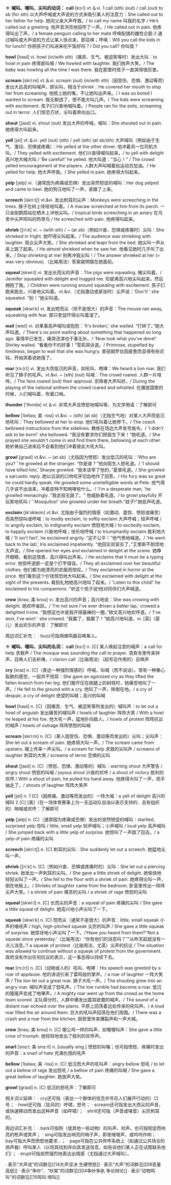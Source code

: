 ☀ <span class="category">**喊叫、嚎叫、尖叫的动词：**</span>
<span class="vocabulary">**call**</span> [kɔ:l] 
<span class="definition">vt.＆vi. 1 call (sth) (out) / call (out) to sb (for sth) 以大声呼喊或大声说的方式来吸引某人的注意力：</span>She called out to her father for help. 她向父亲大声呼救。/ to call my name 叫我的名字 / He’s called out a greeting. 他声音洪亮地招呼了一声。/ He called out in pain. 他疼得叫出了声。/ a female penguin calling to her mate 呼唤配偶的雌性企鹅 <span class="definition">2 通过喊叫或大声说的方式让某人快点来，即召唤；呼唤：</span>Will you call the kids in for lunch? 你把孩子们叫进来吃午饭好吗？/ Did you call? 你叫我？
           
<span class="vocabulary">**howl**</span> [haʊl] 
<span class="definition">vi. howl (in/with sth)（痛苦、生气、被逗笑等时）发出大叫：</span>to howl in pain 疼得直叫喊 / We howled with laughter. 我们放声大笑。/ The baby was howling all the time I was there. 我在那里时孩子一直哭得很厉害。

<span class="vocabulary">**scream**</span> [skri:m] 
<span class="definition">vt.＆vi. scream (out) (in/with sth)（因受伤、恐惧、激动等而）发出大且高的叫喊声，即尖叫，相当于shriek：</span>He covered her mouth to stop her from screaming. 他捂上她的嘴，不让她叫出声来。/ I was so bored I wanted to scream. 我无聊透了，恨不能大叫几声。/ The kids were screaming with excitement. 孩子们兴奋地喊叫着。/ People ran for the exits, screaming out in terror. 人们惊恐万状，尖叫着奔向出口。

<span class="vocabulary">**shout**</span> [ʃaʊt] 
<span class="definition">vi. shout (out) 发出大声的呼喊，喊叫：</span>She shouted out in pain. 她疼得大叫起来。

<span class="vocabulary">**yell**</span> [jel] 
<span class="definition">vt.＆vi. yell (out) (sth) / yell (sth) (at sb/sth) 大声喊叫（例如由于生气、激动、恐惧或疼痛）：</span>He yelled at the other driver. 他冲着另一位司机大叫。/ They yelled with excitement. 他们兴奋得喊叫起来。/ to yell with delight 高兴地大喊大叫 / ‘Be careful!’ he yelled. 他大叫道：“当心！” / The crowd yelled encouragement at the players. 人群大声叫喊着给运动员加油。/ He yelled for help. 他大声呼救。/ She yelled in pain. 她疼得大叫起来。
                        
<span class="vocabulary">**yelp**</span> [jelp]
<span class="definition">vi.（通常因为疼痛或恐惧）发出突然短促的喊叫：</span>Her dog yelped and came to heel. 她的狗汪地叫了一声，紧跟了上来。

<span class="vocabulary">**screech**</span> [skri:tʃ]
<span class="definition">vt.&vi. 发出刺耳的尖声：</span>Monkeys were screeching in the trees. 猴子在树上吱吱地叫着。/ A macaw screeched at him from its perch. 一只金刚鹦鹉站在栖木上冲他尖叫。/ tropical birds screeching in an aviary 在鸟舍中尖声鸣叫的热带鸟 / He screeched with pain. 他疼得叫起来。         
           
<span class="vocabulary">**shriek**</span> [ʃri:k]
<span class="definition">vi. ~ (with sth) / ~ (at sb)（例如兴奋、恐惧或疼痛时）尖叫：</span>She shrieked in fright. 她吓得尖叫起来。/ The audience was shrieking with laughter. 观众尖声大笑。/ She shrieked and leapt from the bed. 她尖叫一声从床上跳了起来。/ He almost shrieked when he saw her. 他看见她时几乎叫了出来。/ Stop shrieking at me! 别再冲我尖叫！/ The answer shrieked at her (= was very obvious).（比喻用法）答案就明摆在她面前。
           
<span class="vocabulary">**squeal**</span> [skwi:l]
<span class="definition">vi. 发出长而尖的声音：</span>The pigs were squealing. 猪尖叫着。/ Jennifer squealed with delight and hugged me. 珍妮弗高兴地尖叫起来，然后拥抱了我。/ Children were running around squealing with excitement. 孩子们跑来跑去，兴奋地尖叫着。<span class="definition">vt.&vi.（尤指激动或紧张时）尖声说：</span>‘Don't! ’ she squealed. “别！”她尖叫道。
           
<span class="vocabulary">**squeak**</span> [skwi:k] 
<span class="definition">vi. 发出短而尖（但不是很大）的声音：</span>The mouse ran away, squeaking with fear. 那只老鼠吓得尖叫着溜了。
                      
<span class="vocabulary">**wail**</span> [weɪl]
<span class="definition">vi. 对某事高声喊叫或抱怨：</span>‘It's broken,’ she wailed. “打碎了。”她大声叫道。/ There's no point wailing about something that happened so long ago. 事情早已发生，痛哭流涕也于事无补。/ 'Now look what you've done!' Shirley wailed. “看看你干的好事！”雪莉哭诉道。/ Primrose, stupefied by tiredness, began to wail that she was hungry. 普丽姆罗丝因疲惫而显得有些迟钝，开始哭着说她饿了。

<span class="vocabulary">**roar**</span> [rɔ:(r)]
<span class="definition">vi. 发出大而低沉的声音，如吼叫、咆哮：</span>We heard a lion roar. 我们听见了狮子的吼声。<span class="definition">vt.&vi. ~ (sth) (out) 叫喊：</span>The crowd roared. 人群一片喧哗。/ The fans roared (out) their approval. 崇拜者大声叫好。/ During the playing of the national anthem the crowd roared and whistled. 在播放国歌的时候，人们喊叫着，吹着口哨。

<span class="vocabulary">**thunder**</span> ['θʌndə] 
<span class="definition">vt.＆vi. 非常大声且愤怒地喊叫等，为文学用语：</span>了解即可
           
<span class="vocabulary">**bellow**</span> [ˈbeləʊ; 美 -loʊ]
<span class="definition">vt.&vi. ~ (sth) (at sb)（尤指生气地）对某人大声而低沉地吼叫：</span>They bellowed at her to stop. 他们吼叫着让她停下。/ The coach bellowed instructions from the sidelines. 教练在场边大声发号施令。/ 'I didn't ask to be born!' she bellowed. “我没有要求你们把我生下来！”她吼道。/ She prayed she wouldn't come in and find them there, bellowing at each other. 她祈祷自己进来后不会看到他们冲着彼此大吼大叫。
                      
<span class="vocabulary">**growl**</span> [graʊl]
<span class="definition">vt.&vi. ~ (at sb)（尤指因为愤怒）发出低沉的吼叫：</span>‘Who are you? ’ he growled at the stranger. “你是谁？”他向陌生人怒吼道。/ 'I should have killed him,' Sharpe growled. “我本该宰了他的，”夏普吼道。/ She growled a sarcastic reply. 她以讥讽的口吻咬牙切齿地作了回答。/ His fury was so great he could hardly speak. He growled some unintelligible words at Pete. 他气得几乎说不出话来，冲着皮特不知咆哮些什么。/ 'I'm a desperate man, 'he growled menacingly. "我走投无路了。" 他威胁着吼道。/ to growl playfully 开玩笑地吼叫 / ' Mosquitos!' she growled under her breath."蚊子!"她低声吼道。

<span class="vocabulary">**exclaim**</span> [ɪkˈskleɪm]
<span class="definition">vt.&vi. 尤指由于强烈的情感（如激动、震惊、愤怒或痛苦）而突然惊叫或呼喊：</span>to loudly exclaim, to softly exclaim 大声呼喊；轻声呼喊 / to angrily exclaim, to indignantly exclaim 愤怒地大喊 / to excitedly exclaim, to happily exclaim 兴奋地呼喊；快乐地呼喊 / to triumphantly exclaim 胜利地大喊 / ‘It isn't fair!’, he exclaimed angrily. “这不公平！”他气愤地喊道。/ 'He went back to the lab', Iris exclaimed impatiently. “他回实验室去了，”艾里斯不耐烦地大声说。/ She opened her eyes and exclaimed in delight at the scene. 她睁开眼睛，看到这情景，高兴得叫出声来。/ He exclaims that it must be a typing error. 他惊呼道那一定是个打字错误。/ They all exclaimed over her beautiful clothes. 他们都为她漂亮的衣服而惊叹。/ They exclaimed in horror at the price. 他们看到这个价钱惊恐地大叫起来。/ She exclaimed with delight at the sight of the presents. 看到礼物她高兴地叫了起来。/ 'Listen to this child!' he exclaimed to his companions. "听这个孩子说!他对同伴们大声喊道。
           
<span class="vocabulary">**crow**</span> [krəʊ; 美 kroʊ]
<span class="definition">vi. 发出高兴的声音；高兴地说：</span>She was crowing with delight. 她欢呼雀跃。/ 'I'm not sure I've ever driven a better lap,' crowed a delighted Irvine. “我想这也许是我开得最棒的一圈，”欧文高兴地欢呼道。/ ‘I've won, I've won! ’ she crowed. “我赢了，我赢了！”她高兴地叫道。<span class="definition">vi. [英]（婴儿）发出欢乐的声音：</span>了解即可

周边词汇补充：
· buzz可指用蜂鸣器召唤某人。
   
☀ <span class="category">**喊叫、嚎叫、尖叫的名词：**</span>
<span class="vocabulary">**call**</span> [kɔ:l] 
<span class="definition">n. [C] 某人唤起注意的喊声：</span>a call for help 求救声 / The mosque was sounding the call to prayer. 清真寺里传来钟声，召唤人们去祈祷。/ clarion call（比喻用法）（起号召作用的）召唤声

<span class="vocabulary">**cry**</span> [kraɪ] 
<span class="definition">n. [C]（表达一种强烈情感的）呼喊，叫喊（而不说话）。常有一种撕心裂肺的感觉，一般并不悦耳：</span>She gave an agonized cry as they lifted the fallen branch from her leg. 他们搬开压在她腿上的树枝时，她痛苦地叫了一声。/ He fell to the ground with a cry. 他叫了一声，摔倒在地。/ a cry of despair, a cry of delight 绝望的叫喊；高兴的叫喊

<span class="vocabulary">**howl**</span> [haʊl] 
<span class="definition">n. [C]（因痛苦、生气、被逗笑等所发出的）喊叫声：</span>to let out a howl of anguish 发出痛苦的喊叫声 / howls of laughter 阵阵大笑 / With a howl he leaped at his foe. 他大吼一声，猛地扑向敌人。/ howls of protest 阵阵抗议的喊声 / howls of outrage 阵阵愤怒的叫喊

<span class="vocabulary">**scream**</span> [skri:m] 
<span class="definition">n. [C]（某人因受伤、恐惧、激动等而发出的）尖叫；尖叫声：</span>She let out a scream of pain. 她疼得大叫一声。/ The scream came from upstairs. 楼上传来一声尖叫。/ a scream for help 求救的尖叫声 / screams of laughter 刺耳的大笑 / screams of terror 恐惧的尖叫 

<span class="vocabulary">**shout**</span> [ʃaʊt] 
<span class="definition">n. [C]（愤怒、恐惧、激动等的）喊叫：</span>warning shout 大声警告 / angry shout 愤怒的叫喊 / joyous shout 兴奋的欢呼 / a shout of victory 胜利的欢呼 / With a shout of pain, he pulled his hand away. 他疼得大叫了一声，把手抽走了。/ shouts of laughter 阵阵大笑声

<span class="vocabulary">**yell**</span> [jel] 
<span class="definition">n. 1 [C]（因疼痛、激动等而发出的）一阵大喊：</span>a yell of delight 高兴的喊叫 <span class="definition">2 [C] [美]（在一场体育赛事上为一支运动队加油以表示支持的、且有组织的）呐喊或欢呼：</span>了解即可 
                       
<span class="vocabulary">**yelp**</span> [jelp]
<span class="definition">n. [C]（通常因为疼痛或恐惧）发出的突然短促的喊叫：</span>startled, surprised yelp 惊叫 / little, small yelp 轻声喊叫；小声喊叫 / loud yelp 高声喊叫 / She jumped back with a little yelp of surprise. 她惊叫了一声跳了回去。/ a yelp of pain 疼痛的尖叫

<span class="vocabulary">**screech**</span> [skri:tʃ]
<span class="definition">n. [C] 刺耳的尖叫：</span>She suddenly let out a screech. 她猛地尖叫一声。     

<span class="vocabulary">**shriek**</span> [ʃri:k]
<span class="definition">n. [C]（例如兴奋、恐惧或疼痛时的）尖叫：</span>She let out a piercing shriek. 她发出一声刺耳的尖叫。/ She gave a little shriek of delight. 她愉快地轻轻尖叫了一声。/ She fell to the floor with a shriek of pain. 她疼得尖叫一声，倒在地板上。/ Shrieks of laughter came from the bedroom. 卧室里传出一阵阵尖声大笑。/ a shriek of pain 痛苦的尖叫 / a shriek of rage 愤怒的尖叫
           
<span class="vocabulary">**squeal**</span> [skwi:l]
<span class="definition">n. [C] 长而尖的声音：</span>a squeal of pain 疼痛的尖叫 / She gave a little squeal of delight. 她高兴地小声尖叫了一下。
           
<span class="vocabulary">**squeak**</span> [skwi:k] 
<span class="definition">n. [C] 短而尖（通常不是很大）的声音：</span>little, small squeak 小声的咯吱声 / high, high-pitched squeak 尖厉的叫声 / She gave a little squeak of surprise. 她惊讶地小声尖叫了一下。/‘Have you heard from them?’‘Not a squeak since yesterday.’（比喻用法）“你有他们的消息吗？”“从昨天起就没有一点儿消息。”/ a squeak of protest（比喻用法，尤英）尖声的抗议 / The situation was allowed to continue without a squeak of protest from the government. 政府没有作出任何抗议的表示，这一事态得以持续下去。

<span class="vocabulary">**roar**</span> [rɔ:(r)]
<span class="definition">n. [C]（动物或人的）吼叫、咆哮：</span>His speech was greeted by a roar of applause. 他的讲话引来了雷鸣般的掌声。/ a roar of laughter 一阵大笑声 / The lion let out a great roar. 狮子大吼一声。/ The shouting grew into an angry roar. 喊叫声变成了怒吼声。/ The low rumble had become a roar. 低沉的隆隆声变成了咆哮声。/ A mighty roar went up from the crowd as the home team scored. 主队得分时，人群中爆发出震耳欲聋的喊声。/ The sound of a distant roar echoed over the plains. 平原上回荡着远处传来的吼叫声。/ A loud roar filled the air around them. 巨大的吼叫声回荡在他们周围。/ There was a crash and a roar from the kitchen. 厨房里传来爆裂声和一声大喊。

<span class="vocabulary">**crow**</span> [krəʊ; 美 kroʊ]
<span class="definition">n. [C] 像公鸡一样的叫声，如喔喔叫声：</span>She gave a little crow of triumph. 她轻轻地发出了胜利的欢呼声。  
   
<span class="vocabulary">**snarl**</span> [snɑ:l; 美 snɑ:rl]
<span class="definition">n. [usually sing.] 愤怒的叫嚷；也可指愤怒、疼痛时发出的声音：</span>a snarl of hate 充满仇恨的吼声

<span class="vocabulary">**bellow**</span> [ˈbeləʊ; 美 -loʊ] 
<span class="definition">n. [C] 低沉而大声的吼叫声：</span>angry bellow 怒吼 / to let out a bellow of rage 发出怒吼 / a bellow of pain 疼痛的叫喊 / She gave a great bellow of laughter. 她放声大笑。
          
<span class="vocabulary">**growl**</span> [graʊl]
<span class="definition">n. [C] 低沉的怒吼声：</span>了解即可

相关词义延伸：
· cry还可指（表达一个群体的信念并号召人们展开行动的）口号；
· howl还可指（狂风的）呼啸，怒号；
· scream还可指发出大而尖的声音，或快速移动而发出这种声音（如呼啸）；
· shrill还可指（声音或嗓音）尖厉刺耳的。

周边词汇补充：
· bark可指狗（或其他一些动物）的叫声，吠声。也可指短促而响亮的枪声或笑声；
· sing可指发出响亮的哨子声，即发嗖嗖声，或呜呜作响；
· bay可指大声而愤怒地要求…；
· page可指在公共传呼系统上（如通过公共场合的扬声器）呼叫某人（以将其找到并向其发送信息，如告诉他们某人正在试图联系他们）；
· erupt可指突然强烈地表达出情感（尤指通过大声喊叫）。

· 表示“大声说”的词群见[[14大声坚决 生硬愤怒]]
· 表示“大声”的词群见[[08音量 高低]]
· 表示“争吵”、“吵架”的词群见[[04争吵争执 争论辩论]]
· 表示“动物鸣叫”的词群见[[15鸣叫 啼叫]]
